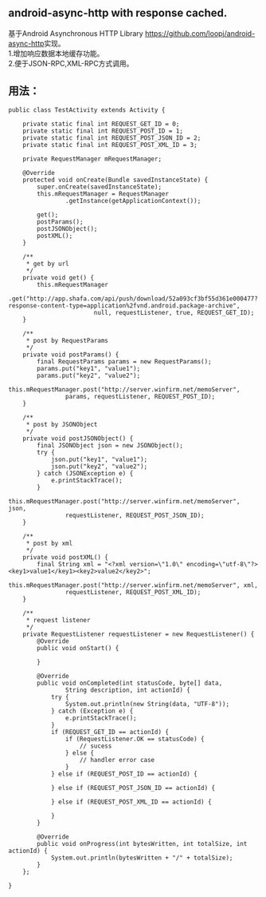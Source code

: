 android-async-http with response cached.
-------------------

基于Android Asynchronous HTTP Library <https://github.com/loopj/android-async-http>实现。  
1.增加响应数据本地缓存功能。  
2.便于JSON-RPC,XML-RPC方式调用。  

用法：
--------------------

	public class TestActivity extends Activity {

		private static final int REQUEST_GET_ID = 0;
		private static final int REQUEST_POST_ID = 1;
		private static final int REQUEST_POST_JSON_ID = 2;
		private static final int REQUEST_POST_XML_ID = 3;

		private RequestManager mRequestManager;

		@Override
		protected void onCreate(Bundle savedInstanceState) {
			super.onCreate(savedInstanceState);
			this.mRequestManager = RequestManager
					.getInstance(getApplicationContext());
			
			get();
			postParams();
			postJSONObject();
			postXML();
		}

		/**
		 * get by url
		 */
		private void get() {
			this.mRequestManager
					.get("http://app.shafa.com/api/push/download/52a093cf3bf55d361e000477?response-content-type=application%2fvnd.android.package-archive",
							null, requestListener, true, REQUEST_GET_ID);
		}

		/**
		 * post by RequestParams
		 */
		private void postParams() {
			final RequestParams params = new RequestParams();
			params.put("key1", "value1");
			params.put("key2", "value2");
			this.mRequestManager.post("http://server.winfirm.net/memoServer",
					params, requestListener, REQUEST_POST_ID);
		}

		/**
		 * post by JSONObject
		 */
		private void postJSONObject() {
			final JSONObject json = new JSONObject();
			try {
				json.put("key1", "value1");
				json.put("key2", "value2");
			} catch (JSONException e) {
				e.printStackTrace();
			}
			this.mRequestManager.post("http://server.winfirm.net/memoServer", json,
					requestListener, REQUEST_POST_JSON_ID);
		}

		/**
		 * post by xml
		 */
		private void postXML() {
			final String xml = "<?xml version=\"1.0\" encoding=\"utf-8\"?><key1>value1</key1><key2>value2</key2>";
			this.mRequestManager.post("http://server.winfirm.net/memoServer", xml,
					requestListener, REQUEST_POST_XML_ID);
		}

		/**
		 * request listener
		 */
		private RequestListener requestListener = new RequestListener() {
			@Override
			public void onStart() {

			}

			@Override
			public void onCompleted(int statusCode, byte[] data,
					String description, int actionId) {
				try {
					System.out.println(new String(data, "UTF-8"));
				} catch (Exception e) {
					e.printStackTrace();
				}
				if (REQUEST_GET_ID == actionId) {
					if (RequestListener.OK == statusCode) {
						// sucess
					} else {
						// handler error case
					}
				} else if (REQUEST_POST_ID == actionId) {

				} else if (REQUEST_POST_JSON_ID == actionId) {

				} else if (REQUEST_POST_XML_ID == actionId) {

				}
			}

			@Override
			public void onProgress(int bytesWritten, int totalSize, int actionId) {
				System.out.println(bytesWritten + "/" + totalSize);
			}
		};

	}


